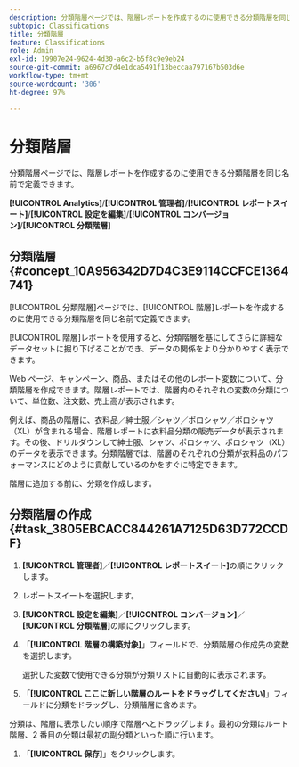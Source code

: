 ```yaml
---
description: 分類階層ページでは、階層レポートを作成するのに使用できる分類階層を同じ名前で定義できます。
subtopic: Classifications
title: 分類階層
feature: Classifications
role: Admin
exl-id: 19907e24-9624-4d30-a6c2-b5f8c9e9eb24
source-git-commit: a6967c7d4e1dca5491f13beccaa797167b503d6e
workflow-type: tm+mt
source-wordcount: '306'
ht-degree: 97%

---
```


# 分類階層

分類階層ページでは、階層レポートを作成するのに使用できる分類階層を同じ名前で定義できます。

**[!UICONTROL Analytics]**/**[!UICONTROL 管理者]**/**[!UICONTROL レポートスイート]**/**[!UICONTROL 設定を編集]**/**[!UICONTROL コンバージョン]**/**[!UICONTROL 分類階層]**

## 分類階層 {#concept_10A956342D7D4C3E9114CCFCE1364741}

[!UICONTROL 分類階層]ページでは、[!UICONTROL 階層]レポートを作成するのに使用できる分類階層を同じ名前で定義できます。

[!UICONTROL 階層]レポートを使用すると、分類階層を基にしてさらに詳細なデータセットに掘り下げることができ、データの関係をより分かりやすく表示できます。

Web ページ、キャンペーン、商品、またはその他のレポート変数について、分類階層を作成できます。階層レポートでは、階層内のそれぞれの変数の分類について、単位数、注文数、売上高が表示されます。

例えば、商品の階層に、衣料品／紳士服／シャツ／ポロシャツ／ポロシャツ（XL）が含まれる場合、階層レポートに衣料品分類の販売データが表示されます。その後、ドリルダウンして紳士服、シャツ、ポロシャツ、ポロシャツ（XL）のデータを表示できます。分類階層では、階層のそれぞれの分類が衣料品のパフォーマンスにどのように貢献しているのかをすぐに特定できます。

階層に追加する前に、分類を作成します。

## 分類階層の作成 {#task_3805EBCACC844261A7125D63D772CCDF}

1. **[!UICONTROL 管理者]**／**[!UICONTROL レポートスイート]**&#x200B;の順にクリックします。
1. レポートスイートを選択します。
1. **[!UICONTROL 設定を編集]**／**[!UICONTROL コンバージョン]**／**[!UICONTROL 分類階層]**&#x200B;の順にクリックします。
1. 「**[!UICONTROL 階層の構築対象]**」フィールドで、分類階層の作成先の変数を選択します。

   選択した変数で使用できる分類が分類リストに自動的に表示されます。
1.  「**[!UICONTROL ここに新しい階層のルートをドラッグしてください]**」フィールドに分類をドラッグし、分類階層に含めます。

   分類は、階層に表示したい順序で階層へとドラッグします。最初の分類はルート階層、2 番目の分類は最初の副分類といった順に行います。
1. 「**[!UICONTROL 保存]**」をクリックします。

